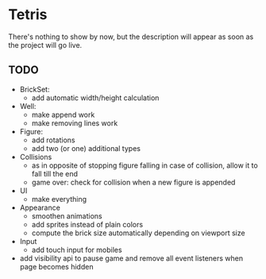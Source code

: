 # Tetris

There's nothing to show by now, but the description will appear as soon as the project will go live.


## TODO
* BrickSet:
	* add automatic width/height calculation
* Well:
	* make append work
	* make removing lines work
* Figure:
	* add rotations
	* add two (or one) additional types
* Collisions
	* as in opposite of stopping figure falling in case of collision, allow it to fall till the end
	* game over: check for collision when a new figure is appended
* UI
	* make everything
* Appearance
	* smoothen animations
	* add sprites instead of plain colors
	* compute the brick size automatically depending on viewport size
* Input
	* add touch input for mobiles
* add visibility api to pause game and remove all event listeners when page becomes hidden